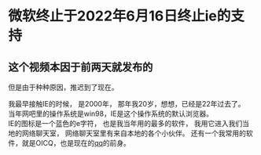 # 微软终止于2022年6月16日终止ie的支持

## 这个视频本因于前两天就发布的

但是由于种种原因，推迟到了现在。

我最早接触IE的时候， 是2000年， 那年我20岁，想想，已经是22年过去了。  
当年网吧里的操作系统是win98，IE是这个操作系统的默认浏览器。  
IE的图标是一个蓝色的e字符， 也是我当年用的最多的软件， 我用它进入我们当地的网络聊天室， 网络聊天室里有来自本地的各个小伙伴。
还有一个我常用的软件，就是OICQ，也是现在的[qq](https://www.qq.com)的前身。
